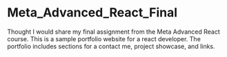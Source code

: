 # Meta_Advanced_React_Final
Thought I would share my final assignment from the Meta Advanced React course. This is a sample portfolio website for a react developer. The portfolio includes sections for a contact me, project showcase, and links.
